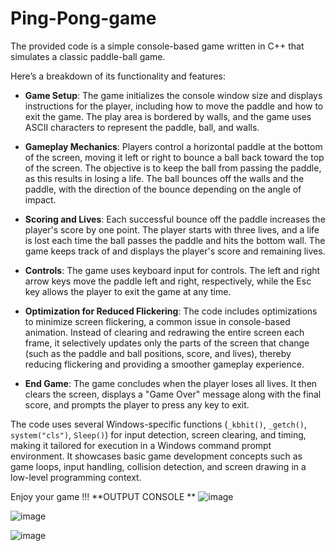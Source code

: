 # Ping-Pong-game
The provided code is a simple console-based game written in C++ that simulates a classic paddle-ball game.

Here’s a breakdown of its functionality and features:

- **Game Setup**: The game initializes the console window size and displays instructions for the player, including how to move the paddle and how to exit the game. The play area is bordered by walls, and the game uses ASCII characters to represent the paddle, ball, and walls.

- **Gameplay Mechanics**: Players control a horizontal paddle at the bottom of the screen, moving it left or right to bounce a ball back toward the top of the screen. The objective is to keep the ball from passing the paddle, as this results in losing a life. The ball bounces off the walls and the paddle, with the direction of the bounce depending on the angle of impact.

- **Scoring and Lives**: Each successful bounce off the paddle increases the player's score by one point. The player starts with three lives, and a life is lost each time the ball passes the paddle and hits the bottom wall. The game keeps track of and displays the player's score and remaining lives.

- **Controls**: The game uses keyboard input for controls. The left and right arrow keys move the paddle left and right, respectively, while the Esc key allows the player to exit the game at any time.

- **Optimization for Reduced Flickering**: The code includes optimizations to minimize screen flickering, a common issue in console-based animation. Instead of clearing and redrawing the entire screen each frame, it selectively updates only the parts of the screen that change (such as the paddle and ball positions, score, and lives), thereby reducing flickering and providing a smoother gameplay experience.

- **End Game**: The game concludes when the player loses all lives. It then clears the screen, displays a "Game Over" message along with the final score, and prompts the player to press any key to exit.

The code uses several Windows-specific functions (`_kbhit()`, `_getch()`, `system("cls")`, `Sleep()`) for input detection, screen clearing, and timing, making it tailored for execution in a Windows command prompt environment. It showcases basic game development concepts such as game loops, input handling, collision detection, and screen drawing in a low-level programming context.

 Enjoy your game !!!
**OUTPUT CONSOLE **
![image](https://github.com/angelvino/Ping-Pong-game/assets/109471128/897f3bf8-2f03-498e-91aa-8a4408966f3b)

![image](https://github.com/angelvino/Ping-Pong-game/assets/109471128/9696e512-d709-485f-ba69-fce1056d5b4c)

![image](https://github.com/angelvino/Ping-Pong-game/assets/109471128/1a9cd358-c713-4787-ae29-b8245cf2e759)


